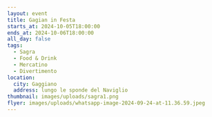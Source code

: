 ```yaml
---
layout: event
title: Gagian in Festa
starts_at: 2024-10-05T18:00:00
ends_at: 2024-10-06T18:00:00
all_day: false
tags:
  - Sagra
  - Food & Drink
  - Mercatino
  - Divertimento
location:
  city: Gaggiano
  address: lungo le sponde del Naviglio
thumbnail: images/uploads/sagra1.png
flyer: images/uploads/whatsapp-image-2024-09-24-at-11.36.59.jpeg
---
```

